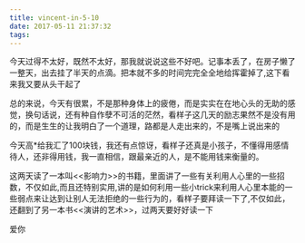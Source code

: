 ```yaml
---
title: vincent-in-5-10
date: 2017-05-11 21:37:32
tags:
---
```


<p>今天过得不太好，既然不太好，那我就说说这些不好吧。记事本丢了，在房子懒了一整天，出去挂了半天的点滴。把本就不多的时间完完全全地给挥霍掉了,这下看来我又要从头干起了<p>
<p>总的来说，今天有很累，不是那种身体上的疲倦，而是实实在在地心头的无助的感觉，换句话说，还有种自作孽不可活的茫然，看样子这几天的励志果然不是没有用的，而是生生的让我明白了一个道理，路都是人走出来的，不是嘴上说出来的</p>
<p>今天高*给我汇了100块钱，我还有点惊讶，看样子还真是小孩子，不懂得用感情待人，还非得用钱，我一直相信，跟最亲近的人，是不能用钱来衡量的。</p>
<p>这两天读了一本叫<<影响力>>的书籍，里面讲了一些有关利用人心里的一些招数，不仅如此,而且还特别实用,讲的是如何利用一些小trick来利用人心里本能的一些弱点来让达到让别人无法拒绝的一些行为的，看样子要拜读一下了,不仅如此，还翻到了另一本书<<演讲的艺术>>，过两天要好好读一下</p>
<p>爱你</p>